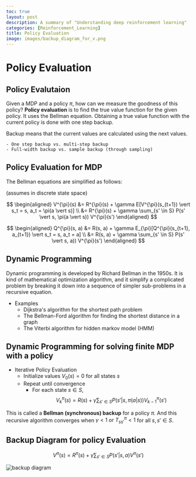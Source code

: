 ```yaml
---
toc: true
layout: post
description: A summary of "Understanding deep reinforcement learning"
categories: [Reinforcement_Learning]
title: Policy Evaluation
image: images/backup_diagram_for_v.png
---
```

# Policy Evaluation

## Policy Evalutaion

Given a MDP and a policy $\pi$, how can we measure the goodness of this policy? **Policy evaluation** is to find the true value function for the given policy. It uses the Bellman equation. Obtaining a true value function with the current policy is done with one step backup. 

Backup means that the current values are calculated using the next values.

    - One step backup vs. multi-step backup
    - Full-width backup vs. sample backup (through sampling)

## Policy Evaluation for MDP
The Bellman equations are simplified as follows: 

(assumes in discrete state space)

$$ \begin{aligned} V^{\pi}(s) &= R^{\pi}(s) + \gamma E[V^{\pi}(s_{t+1}) \vert s_t = s, a_t = \pi(a \vert s)] \\ &= R^{\pi}(s) + \gamma \sum_{s' \in S} P(s' \vert s, \pi(a \vert s)) V^{\pi}(s') \end{aligned} $$

$$ \begin{aligned} Q^{\pi}(s, a) &= R(s, a) + \gamma E_{\pi}[Q^{\pi}(s_{t+1}, a_{t+1}) \vert s_t = s, a_t = a] \\ &= R(s, a) + \gamma \sum_{s' \in S} P(s' \vert s, a)) V^{\pi}(s') \end{aligned} $$

## Dynamic Programming

Dynamic programming is developed by Richard Bellman in the 1950s. It is kind of mathematical optimization algorithm, and it simplify a complicated problem by breaking it down into a sequence of simpler sub-problems in a recursive equation.

- Examples
  - Dijkstra's algorithm for the shortest path problem
  - The Bellman-Ford algorithm for finding the shortest distance in a graph
  - The Viterbi algorithm for hidden markov model (HMM)

## Dynamic Programming for solving finite MDP with a policy

- Iterative Policy Evaluation
  - Initialize values $V_0(s) = 0$ for all states $s$
  - Repeat until convergence
    - For each state $s \in S$,
$$ V_{k}^{\pi}(s) = R(s) + \gamma \sum_{s' \in S} P(s' \vert s, \pi(a \vert s)) V_{k-1}^{\pi}(s') $$

This is called a **Bellman (synchronous) backup** for a policy $\pi$. And this recursive algorithm converges when $\gamma < 1 \text{  or  } T_{ss'}^{\pi} < 1$ for all $s, s' \in S$.

## Backup Diagram for policy Evaluation

$$ V^{\pi}(s) = R^{\pi}(s) + \gamma \sum_{s' \in S} P(s' \vert s, a) V^{\pi}(s') $$

![backup diagram]({{site.baseurl}}/images/backup_diagram_for_v.png "backup diagram")

